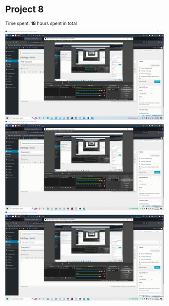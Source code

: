 # Project 8

Time spent: **18** hours spent in total




<img src="Lab 8 q 1.gif" alt="Question 1">

<img src="Lab 8 q 2.gif" alt="Question 2">

<img src="Lab 8 q 3.gif" alt="Question 3">
 
